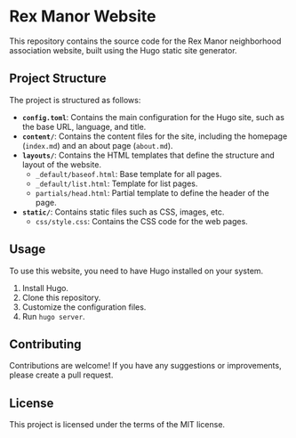 # Rex Manor Website

This repository contains the source code for the Rex Manor neighborhood association website, built using the Hugo static site generator.

## Project Structure

The project is structured as follows:

-   **`config.toml`**: Contains the main configuration for the Hugo site, such as the base URL, language, and title.
-   **`content/`**: Contains the content files for the site, including the homepage (`index.md`) and an about page (`about.md`).
-   **`layouts/`**: Contains the HTML templates that define the structure and layout of the website.
    -   `_default/baseof.html`: Base template for all pages.
    -   `_default/list.html`: Template for list pages.
    -   `partials/head.html`: Partial template to define the header of the page.
-   **`static/`**: Contains static files such as CSS, images, etc.
    - `css/style.css`: Contains the CSS code for the web pages.

## Usage

To use this website, you need to have Hugo installed on your system.

1.  Install Hugo.
2.  Clone this repository.
3.  Customize the configuration files.
4.  Run `hugo server`.

## Contributing

Contributions are welcome! If you have any suggestions or improvements, please create a pull request.

## License

This project is licensed under the terms of the MIT license.
